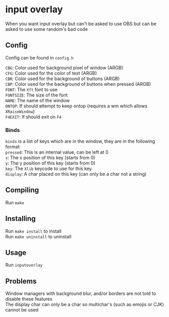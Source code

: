 # input overlay
When you want input overlay but can't be asked to use OBS but can be asked to use some random's bad code

## Config
Config can be found in `config.h`

`CBG`: Color used for background pixel of window (ARGB)  
`CFG`: Color used for the color of text (ARGB)  
`CBR`: Color used for the background of buttons (ARGB)  
`CBP`: Color used for the background of buttons when pressed (ARGB)  
`FONT`: The `Xft` font to use  
`FONTSIZE`: The size of the font  
`NAME`: The name of the window  
`ONTOP`: If should attempt to keep ontop (requires a wm which allows `XRaiseWindow`)  
`F4EXIT`: If should exit on `F4`  

### Binds
`binds` is a list of keys which are in the window, they are in the following format:  
`pressed`: This is an internal value, can be left at 0  
`x`: The x position of this key (starts from 0)  
`y`: The y position of this key (starts from 0)  
`key`: The `Xlib` keycode to use for this key  
`display`: A char placed on this key (can only be a char not a string)

## Compiling
Run `make`

## Installing
Run `make install` to install  
Run `make uninstall` to uninstall

## Usage
Run `inputoverlay`

## Problems
Window managers with background blur, and/or borders are not told to disable these features  
The display char can only be a char so multichar's (such as emojis or CJK) cannot be used
